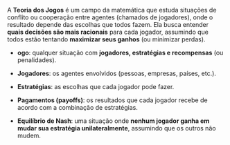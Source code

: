 A **Teoria dos Jogos** é um campo da matemática que estuda situações de conflito ou cooperação entre agentes (chamados de jogadores), onde o resultado depende das escolhas que todos fazem. Ela busca entender **quais decisões são mais racionais** para cada jogador, assumindo que todos estão tentando **maximizar seus ganhos** (ou minimizar perdas).

- **ogo**: qualquer situação com **jogadores, estratégias e recompensas** (ou penalidades).
    
- **Jogadores**: os agentes envolvidos (pessoas, empresas, países, etc.).
    
- **Estratégias**: as escolhas que cada jogador pode fazer.
    
- **Pagamentos (payoffs)**: os resultados que cada jogador recebe de acordo com a combinação de estratégias.
    
- **Equilíbrio de Nash**: uma situação onde **nenhum jogador ganha em mudar sua estratégia unilateralmente**, assumindo que os outros não mudem.